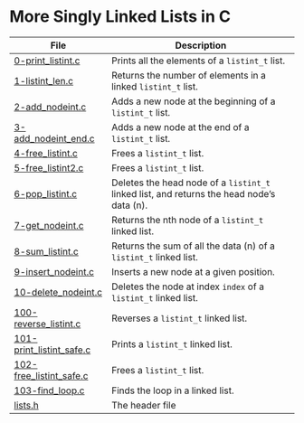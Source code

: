 # More Singly Linked Lists in C


| File      | Description |
| ----------- | ----------- |
| [0-print_listint.c](https://github.com/Matsadura/alx-low_level_programming/blob/master/0x13-more_singly_linked_lists/0-print_listint.c) | Prints all the elements of a ``listint_t`` list. |
| [1-listint_len.c](https://github.com/Matsadura/alx-low_level_programming/blob/master/0x13-more_singly_linked_lists/1-listint_len.c) | Returns the number of elements in a linked ``listint_t`` list. |
| [2-add_nodeint.c](https://github.com/Matsadura/alx-low_level_programming/blob/master/0x13-more_singly_linked_lists/2-add_nodeint.c) | Adds a new node at the beginning of a ``listint_t`` list. |
| [3-add_nodeint_end.c](https://github.com/Matsadura/alx-low_level_programming/blob/master/0x13-more_singly_linked_lists/3-add_nodeint_end.c) | Adds a new node at the end of a ``listint_t`` list. |
| [4-free_listint.c](https://github.com/Matsadura/alx-low_level_programming/blob/master/0x13-more_singly_linked_lists/4-free_listint.c) | Frees a ``listint_t`` list. |
| [5-free_listint2.c](https://github.com/Matsadura/alx-low_level_programming/blob/master/0x13-more_singly_linked_lists/5-free_listint2.c) | Frees a ``listint_t`` list. |
| [6-pop_listint.c](https://github.com/Matsadura/alx-low_level_programming/blob/master/0x13-more_singly_linked_lists/6-pop_listint.c) | Deletes the head node of a ``listint_t`` linked list, and returns the head node’s data (n). |
| [7-get_nodeint.c](https://github.com/Matsadura/alx-low_level_programming/blob/master/0x13-more_singly_linked_lists/7-get_nodeint.c) | Returns the nth node of a ``listint_t`` linked list.|
| [8-sum_listint.c](https://github.com/Matsadura/alx-low_level_programming/blob/master/0x13-more_singly_linked_lists/8-sum_listint.c) | Returns the sum of all the data (n) of a ``listint_t`` linked list. |
| [9-insert_nodeint.c](https://github.com/Matsadura/alx-low_level_programming/blob/master/0x13-more_singly_linked_lists/9-insert_nodeint.c) | Inserts a new node at a given position. |
| [10-delete_nodeint.c](https://github.com/Matsadura/alx-low_level_programming/blob/master/0x13-more_singly_linked_lists/10-delete_nodeint.c) | Deletes the node at index ``index`` of a ``listint_t`` linked list. |
| [100-reverse_listint.c](https://github.com/Matsadura/alx-low_level_programming/blob/master/0x13-more_singly_linked_lists/100-reverse_listint.c) | Reverses a ``listint_t`` linked list. |
| [101-print_listint_safe.c](https://github.com/Matsadura/alx-low_level_programming/blob/master/0x13-more_singly_linked_lists/101-print_listint_safe.c) | Prints a ``listint_t`` linked list. |
| [102-free_listint_safe.c](https://github.com/Matsadura/alx-low_level_programming/blob/master/0x13-more_singly_linked_lists/102-free_listint_safe.c) | Frees a ``listint_t`` list. |
| [103-find_loop.c](https://github.com/Matsadura/alx-low_level_programming/blob/master/0x13-more_singly_linked_lists/103-find_loop.c) | Finds the loop in a linked list. |
| [lists.h](https://github.com/Matsadura/alx-low_level_programming/blob/master/0x13-more_singly_linked_lists/lists.h) | The header file |
